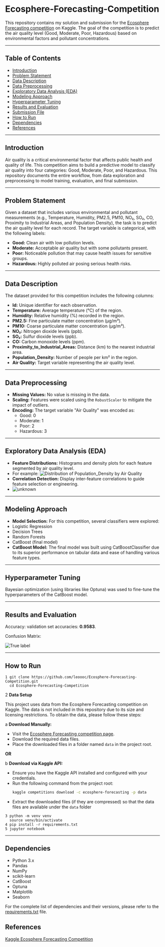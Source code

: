 # Ecosphere-Forecasting-Competition

This repository contains my solution and submission for the [Ecosphere Forecasting competition](https://www.kaggle.com/competitions/ecosphere-forecasting/overview) on Kaggle. The goal of the competition is to predict the air quality level (Good, Moderate, Poor, Hazardous) based on environmental factors and pollutant concentrations.

---

## Table of Contents

- [Introduction](#introduction)
- [Problem Statement](#problem-statement)
- [Data Description](#data-description)
- [Data Preprocessing](#data-preprocessing)
- [Exploratory Data Analysis (EDA)](#exploratory-data-analysis-eda)
- [Modeling Approach](#modeling-approach)
- [Hyperparameter Tuning](#hyperparameter-tuning)
- [Results and Evaluation](#results-and-evaluation)
- [Submission File](#submission-file)
- [How to Run](#how-to-run)
- [Dependencies](#dependencies)
- [References](#references)

---

## Introduction

Air quality is a critical environmental factor that affects public health and quality of life. This competition aims to build a predictive model to classify air quality into four categories: Good, Moderate, Poor, and Hazardous. This repository documents the entire workflow, from data exploration and preprocessing to model training, evaluation, and final submission.

---

## Problem Statement

Given a dataset that includes various environmental and pollutant measurements (e.g., Temperature, Humidity, PM2.5, PM10, NO₂, SO₂, CO, Proximity to Industrial Areas, and Population Density), the task is to predict the air quality level for each record. The target variable is categorical, with the following labels:

- **Good:** Clean air with low pollution levels.
- **Moderate:** Acceptable air quality but with some pollutants present.
- **Poor:** Noticeable pollution that may cause health issues for sensitive groups.
- **Hazardous:** Highly polluted air posing serious health risks.

---

## Data Description

The dataset provided for this competition includes the following columns:

- **Id:** Unique identifier for each observation.
- **Temperature:** Average temperature (°C) of the region.
- **Humidity:** Relative humidity (%) recorded in the region.
- **PM2.5:** Fine particulate matter concentration (µg/m³).
- **PM10:** Coarse particulate matter concentration (µg/m³).
- **NO₂:** Nitrogen dioxide levels (ppb).
- **SO₂:** Sulfur dioxide levels (ppb).
- **CO:** Carbon monoxide levels (ppm).
- **Proximity_to_Industrial_Areas:** Distance (km) to the nearest industrial area.
- **Population_Density:** Number of people per km² in the region.
- **Air Quality:** Target variable representing the air quality level.

---

## Data Preprocessing

- **Missing Values:** No value is missing in the data. 
- **Scaling:** Features were scaled using the `RobustScaler` to mitigate the impact of outliers.
- **Encoding:** The target variable "Air Quality" was encoded as:
  - Good: 0
  - Moderate: 1
  - Poor: 2
  - Hazardous: 3
---
## Exploratory Data Analysis (EDA)
- **Feature Distributions:**  Histograms and density plots for each feature segmented by air quality level.
- For example: 
![Distribution of Population_Density by Air Quality](https://github.com/user-attachments/assets/85302e7a-721d-46a8-9c47-8fd96b7fe9c3)
- **Correlation Detection:** Display inter-feature correlations to guide feature selection or engineering.
- ![unknown](https://github.com/user-attachments/assets/aa63207c-8a17-4854-8ad4-e71158ece414)
---
## Modeling Approach 
- **Model Selection:** For this competition, several classifiers were explored:
- Logistic Regression
- Decision Trees
- Random Forests
- CatBoost (final model)
- **CatBoost Model:** The final model was built using CatBoostClassifier due to its superior performance on tabular data and ease of handling various feature types.
---
## Hyperparameter Tuning
Bayesian optimization (using libraries like Optuna) was used to fine-tune the hyperparameters of the CatBoost model.

---
## Results and Evaluation

Accuracy: validation set accuracies: **0.9583**.

Confusion Matrix: 

![True label](https://github.com/user-attachments/assets/9942f940-86c9-4b1b-938b-57789e8b2387)

---
## How to Run
```
1 git clone https://github.com/leoooc/Ecosphere-Forecasting-Competition.git
  cd Ecosphere-Forecasting-Competition
```
2 **Data Setup**

  This project uses data from the Ecosphere Forecasting competition on Kaggle. The data is not included in this repository due to its size and licensing restrictions. To obtain the data, please follow these steps:

a **Download Manually:**  
   - Visit the [Ecosphere Forecasting competition page](https://www.kaggle.com/competitions/ecosphere-forecasting/overview).
   - Download the required data files.
   - Place the downloaded files in a folder named `data` in the project root.

   **OR**

b **Download via Kaggle API:**  
   - Ensure you have the Kaggle API installed and configured with your credentials.
   - Run the following command from the project root:
     ```bash
     kaggle competitions download -c ecosphere-forecasting -p data
     ```
   - Extract the downloaded files (if they are compressed) so that the data files are available under the `data` folder
```
3 python -m venv venv
  source venv/bin/activate
4 pip install -r requirements.txt
5 jupyter notebook
```
---
## Dependencies

- Python 3.x
- Pandas
- NumPy
- scikit-learn
- CatBoost
- Optuna
- Matplotlib
- Seaborn


For the complete list of dependencies and their versions, please refer to the [requirements.txt](requirements.txt) file.

## References
[Kaggle Ecosphere Forecasting Competition](https://www.kaggle.com/competitions/ecosphere-forecasting/overview)



